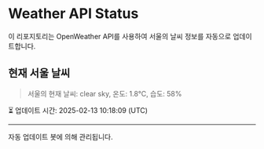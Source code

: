 
# Weather API Status

이 리포지토리는 OpenWeather API를 사용하여 서울의 날씨 정보를 자동으로 업데이트합니다.

## 현재 서울 날씨
> 서울의 현재 날씨: clear sky, 온도: 1.8°C, 습도: 58%

⏳ 업데이트 시간: 2025-02-13 10:18:09 (UTC)

---
자동 업데이트 봇에 의해 관리됩니다.
